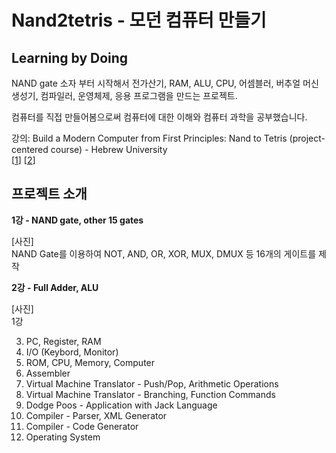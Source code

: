 Nand2tetris - 모던 컴퓨터 만들기
=============

## Learning by Doing
 
<p>NAND gate 소자 부터 시작해서 전가산기, RAM, ALU, CPU, 어셈블러, 버추얼 머신 생성기, 컴파일러, 운영체제, 응용 프로그램을 만드는 프로젝트.</p>
 <p>컴퓨터를 직접 만들어봄으로써 컴퓨터에 대한 이해와 컴퓨터 과학을 공부했습니다.</p>

강의: Build a Modern Computer from First Principles: Nand to Tetris (project-centered course) - Hebrew University <br>[[1][lecture1]] [[2][lecture2]]

## 프로젝트 소개

<b>1강 - NAND gate, other 15 gates</b>

[사진]<br>
NAND Gate를 이용하여 NOT, AND, OR, XOR, MUX, DMUX 등 16개의 게이트를 제작

<b>2강 - Full Adder, ALU</b>

[사진]<br>
1강

3. PC, Register, RAM
4. I/O (Keybord, Monitor)
5. ROM, CPU, Memory, Computer
6. Assembler
7. Virtual Machine Translator - Push/Pop, Arithmetic Operations
8. Virtual Machine Translator - Branching, Function Commands
9. Dodge Poos - Application with Jack Language
10. Compiler - Parser, XML Generator
11. Compiler - Code Generator
12. Operating System



[lecture1]: https://www.coursera.org/learn/build-a-computer "강의 1"
[lecture2]: https://www.coursera.org/learn/nand2tetris2 "강의 2"